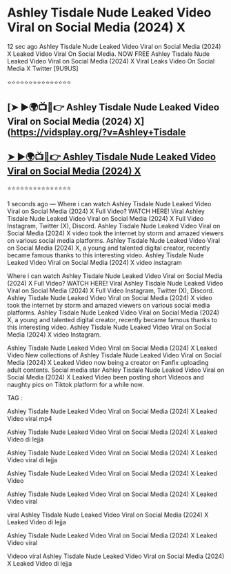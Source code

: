 ﻿# Ashley Tisdale Nude Leaked Video Viral on Social Media (2024) X



12 sec ago Ashley Tisdale Nude Leaked Video Viral on Social Media (2024) X Leaked Video Viral On Social Media. NOW FREE Ashley Tisdale Nude Leaked Video Viral on Social Media (2024) X Viral Leaks Video On Social Media X Twitter [9U9US]

⭐⭐⭐⭐⭐⭐⭐⭐⭐⭐⭐⭐⭐⭐⭐

## [➤ ►🌍📺📱👉 Ashley Tisdale Nude Leaked Video Viral on Social Media (2024) X](https://vidsplay.org/?v=Ashley+Tisdale

## [➤ ►🌍📺📱👉 Ashley Tisdale Nude Leaked Video Viral on Social Media (2024) X](https://vidsplay.org/?v=Ashley+Tisdale)


⭐⭐⭐⭐⭐⭐⭐⭐⭐⭐⭐⭐⭐⭐⭐



1 seconds ago — Where i can watch Ashley Tisdale Nude Leaked Video Viral on Social Media (2024) X Full Video? WATCH HERE! Viral Ashley Tisdale Nude Leaked Video Viral on Social Media (2024) X Full Video Instagram, Twitter (X), Discord. Ashley Tisdale Nude Leaked Video Viral on Social Media (2024) X video took the internet by storm and amazed viewers on various social media platforms. Ashley Tisdale Nude Leaked Video Viral on Social Media (2024) X, a young and talented digital creator, recently became famous thanks to this interesting video. Ashley Tisdale Nude Leaked Video Viral on Social Media (2024) X video instagram

Where i can watch Ashley Tisdale Nude Leaked Video Viral on Social Media (2024) X Full Video? WATCH HERE! Viral Ashley Tisdale Nude Leaked Video Viral on Social Media (2024) X Full Video Instagram, Twitter (X), Discord. Ashley Tisdale Nude Leaked Video Viral on Social Media (2024) X video took the internet by storm and amazed viewers on various social media platforms. Ashley Tisdale Nude Leaked Video Viral on Social Media (2024) X, a young and talented digital creator, recently became famous thanks to this interesting video. Ashley Tisdale Nude Leaked Video Viral on Social Media (2024) X video Instagram.

Ashley Tisdale Nude Leaked Video Viral on Social Media (2024) X Leaked Video New collections of Ashley Tisdale Nude Leaked Video Viral on Social Media (2024) X Leaked Video now being a creator on Fanfix uploading adult contents. Social media star Ashley Tisdale Nude Leaked Video Viral on Social Media (2024) X Leaked Video been posting short Videoos and naughty pics on Tiktok platform for a while now.

TAG :

 

Ashley Tisdale Nude Leaked Video Viral on Social Media (2024) X Leaked Video viral mp4

 

Ashley Tisdale Nude Leaked Video Viral on Social Media (2024) X Leaked Video di lejja

 

Ashley Tisdale Nude Leaked Video Viral on Social Media (2024) X Leaked Video viral di lejja

 

Ashley Tisdale Nude Leaked Video Viral on Social Media (2024) X Leaked Video

 

Ashley Tisdale Nude Leaked Video Viral on Social Media (2024) X Leaked Video viral

 

viral Ashley Tisdale Nude Leaked Video Viral on Social Media (2024) X Leaked Video di lejja

 

Ashley Tisdale Nude Leaked Video Viral on Social Media (2024) X Leaked Video viral

 

Videoo viral Ashley Tisdale Nude Leaked Video Viral on Social Media (2024) X Leaked Video di lejja